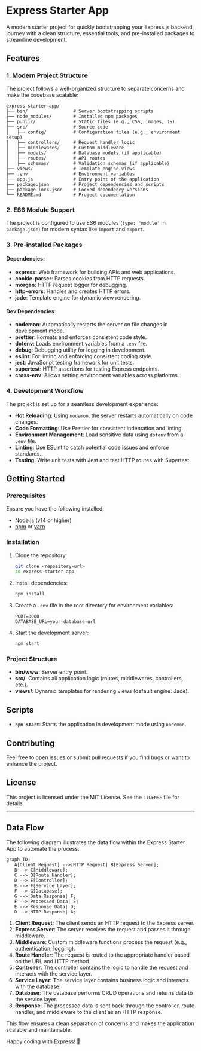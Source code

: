 # Express Starter App

A modern starter project for quickly bootstrapping your Express.js backend journey with a clean structure, essential tools, and pre-installed packages to streamline development.

## Features

### 1. Modern Project Structure

The project follows a well-organized structure to separate concerns and make the codebase scalable:

```
express-starter-app/
├── bin/                 # Server bootstrapping scripts
├── node_modules/        # Installed npm packages
├── public/              # Static files (e.g., CSS, images, JS)
├── src/                 # Source code
│   ├── config/          # Configuration files (e.g., environment setup)
│   ├── controllers/     # Request handler logic
│   ├── middlewares/     # Custom middleware
│   ├── models/          # Database models (if applicable)
│   ├── routes/          # API routes
│   ├── schemas/         # Validation schemas (if applicable)
├── views/               # Template engine views
├── .env                 # Environment variables
├── app.js               # Entry point of the application
├── package.json         # Project dependencies and scripts
├── package-lock.json    # Locked dependency versions
└── README.md            # Project documentation
```

### 2. ES6 Module Support

The project is configured to use ES6 modules (`type: "module"` in `package.json`) for modern syntax like `import` and `export`.

### 3. Pre-installed Packages

#### Dependencies:

- **express**: Web framework for building APIs and web applications.
- **cookie-parser**: Parses cookies from HTTP requests.
- **morgan**: HTTP request logger for debugging.
- **http-errors**: Handles and creates HTTP errors.
- **jade**: Template engine for dynamic view rendering.

#### Dev Dependencies:

- **nodemon**: Automatically restarts the server on file changes in development mode.
- **prettier**: Formats and enforces consistent code style.
- **dotenv**: Loads environment variables from a `.env` file.
- **debug**: Debugging utility for logging in development.
- **eslint**: For linting and enforcing consistent coding style.
- **jest**: JavaScript testing framework for unit tests.
- **supertest**: HTTP assertions for testing Express endpoints.
- **cross-env**: Allows setting environment variables across platforms.

### 4. Development Workflow

The project is set up for a seamless development experience:

- **Hot Reloading**: Using `nodemon`, the server restarts automatically on code changes.
- **Code Formatting**: Use Prettier for consistent indentation and linting.
- **Environment Management**: Load sensitive data using `dotenv` from a `.env` file.
- **Linting**: Use ESLint to catch potential code issues and enforce standards.
- **Testing**: Write unit tests with Jest and test HTTP routes with Supertest.

## Getting Started

### Prerequisites

Ensure you have the following installed:

- [Node.js](https://nodejs.org/) (v14 or higher)
- [npm](https://www.npmjs.com/) or [yarn](https://yarnpkg.com/)

### Installation

1. Clone the repository:

   ```bash
   git clone <repository-url>
   cd express-starter-app
   ```

2. Install dependencies:

   ```bash
   npm install
   ```

3. Create a `.env` file in the root directory for environment variables:

   ```env
   PORT=3000
   DATABASE_URL=your-database-url
   ```

4. Start the development server:
   ```bash
   npm start
   ```

### Project Structure

- **bin/www**: Server entry point.
- **src/**: Contains all application logic (routes, middlewares, controllers, etc.).
- **views/**: Dynamic templates for rendering views (default engine: Jade).

## Scripts

- **`npm start`**: Starts the application in development mode using `nodemon`.

## Contributing

Feel free to open issues or submit pull requests if you find bugs or want to enhance the project.

## License

This project is licensed under the MIT License. See the `LICENSE` file for details.

---

## Data Flow

The following diagram illustrates the data flow within the Express Starter App to automate the process:

```mermaid
graph TD;
   A[Client Request] -->|HTTP Request| B[Express Server];
   B --> C[Middleware];
   C --> D[Route Handler];
   D --> E[Controller];
   E --> F[Service Layer];
   F --> G[Database];
   G -->|Data Response| F;
   F -->|Processed Data| E;
   E -->|Response Data| D;
   D -->|HTTP Response| A;
```

1. **Client Request**: The client sends an HTTP request to the Express server.
2. **Express Server**: The server receives the request and passes it through middleware.
3. **Middleware**: Custom middleware functions process the request (e.g., authentication, logging).
4. **Route Handler**: The request is routed to the appropriate handler based on the URL and HTTP method.
5. **Controller**: The controller contains the logic to handle the request and interacts with the service layer.
6. **Service Layer**: The service layer contains business logic and interacts with the database.
7. **Database**: The database performs CRUD operations and returns data to the service layer.
8. **Response**: The processed data is sent back through the controller, route handler, and middleware to the client as an HTTP response.

This flow ensures a clean separation of concerns and makes the application scalable and maintainable.

Happy coding with Express! 🚀
